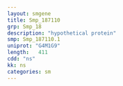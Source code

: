 ```yaml
---
layout: smgene
title: Smp_187110
grp: Smp_18
description: "hypothetical protein"
smp: Smp_187110.1
uniprot: "G4M1G9"
length:   411
cdd: "ns"
kk: ns
categories: sm
---
```

